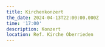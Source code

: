 ```yaml
---
title: Kirchenkonzert
the_date: 2024-04-13T22:00:00.000Z
time: '17:00'
description: Konzert
location: Ref. Kirche Oberrieden
---
```


